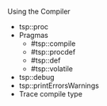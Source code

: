 Using the Compiler

  - tsp::proc
  - Pragmas
    * #tsp::compile
    * #tsp::procdef
    * #tsp::def
    * #tsp::volatile
  - tsp::debug
  - tsp::printErrorsWarnings
  - Trace compile type

